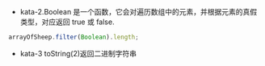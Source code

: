 - kata-2.Boolean 是一个函数，它会对遍历数组中的元素，并根据元素的真假类型，对应返回 true 或 false.

```js
arrayOfSheep.filter(Boolean).length;
```

- kata-3 toString(2)返回二进制字符串
